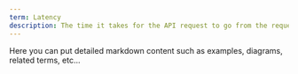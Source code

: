 ```yaml
---
term: Latency
description: The time it takes for the API request to go from the request to the response.
---
```


Here you can put detailed markdown content such as examples, diagrams, related terms, etc... 